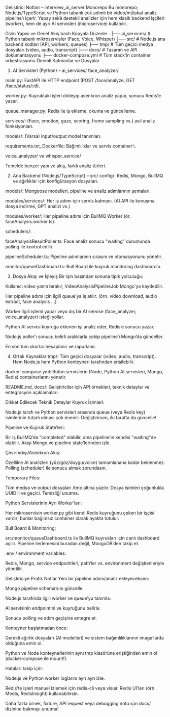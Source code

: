 Geliştirici Notları – interview_ai_server Monorepo
Bu monorepo; Node.js/TypeScript ve Python tabanlı çok adımlı bir video/mülakat analiz pipeline’ı içerir. Yapay zekâ destekli analizler için hem klasik backend işçileri (worker), hem de ayrı AI servisleri (microservice) kullanılır.

Dizin Yapısı ve Genel Akış
bash
Kopyala
Düzenle
.
├── ai_services/ # Python tabanlı mikroservisler (Face, Voice, Whisper)
├── src/ # Node.js ana backend kodları (API, workers, queues)
├── tmp/ # Tüm geçici medya dosyaları (video, audio, transcript)
├── docs/ # Tasarım ve API dokümantasyonu
├── docker-compose.yml # Tüm stack’in container orkestrasyonu
Önemli Katmanlar ve Dosyalar

1. AI Servisleri (Python) – ai_services/
   face_analyzer/

main.py: FastAPI ile HTTP endpoint (POST /face/analyze, GET /face/status/:id).

worker.py: Kuyruktaki işleri dinleyip asenkron analiz yapar, sonucu Redis'e yazar.

queue_manager.py: Redis ile iş ekleme, okuma ve güncelleme.

services/: (Face, emotion, gaze, scoring, frame sampling vs.) asıl analiz fonksiyonları.

models/: (Varsa) input/output model tanımları.

requirements.txt, Dockerfile: Bağımlılıklar ve servis container’ı.

voice_analyzer/ ve whisper_service/

Temelde benzer yapı ve akış, farklı analiz türleri.

2. Ana Backend (Node.js/TypeScript) – src/
   config/: Redis, Mongo, BullMQ ve ağırlıklar için konfigürasyon dosyaları.

models/: Mongoose modelleri, pipeline ve analiz adımlarının şemaları.

modules/services/: Her iş adımı için servis katmanı. (AI API ile konuşma, dosya indirme, GPT analizi vs.)

modules/worker/: Her pipeline adımı için BullMQ Worker (ör. faceAnalysis.worker.ts).

schedulers/:

faceAnalysisResultPoller.ts: Face analiz sonucu "waiting" durumunda polling ile kontrol edilir.

pipelineScheduler.ts: Pipeline adımlarının sırasını ve otomasyonunu yönetir.

monitor/queueDashboard.ts: Bull Board ile kuyruk monitoring dashboard’u.

3. Dosya Akışı ve İşleyiş
   Bir işin başından sonuna tipik yolculuğu:

Kullanıcı video yanıtı bırakır, VideoAnalysisPipelineJob Mongo'ya kaydedilir.

Her pipeline adımı için ilgili queue’ya iş atılır. (örn. video download, audio extract, face analysis ...)

Worker ilgili işlemi yapar veya dış bir AI servise (face_analyzer, voice_analyzer) isteği yollar.

Python AI servisi kuyruğa eklenen işi analiz eder, Redis’e sonucu yazar.

Node.js poller'ı sonucu belirli aralıklarla çekip pipeline’ı Mongo’da günceller.

En son tüm skorlar hesaplanır ve raporlanır.

4. Ortak Kaynaklar
   tmp/: Tüm geçici dosyalar (video, audio, transcript). Hem Node.js hem Python konteyneri tarafından erişilebilir.

docker-compose.yml: Bütün servislerin (Node, Python AI servisleri, Mongo, Redis) containerlarını yönetir.

README.md, docs/: Geliştiriciler için API örnekleri, teknik detaylar ve entegrasyon açıklamaları.

Dikkat Edilecek Teknik Detaylar
Kuyruk İsimleri:

Node.js tarafı ve Python servisleri arasında queue (veya Redis key) isimlerinin tutarlı olması çok önemli. Değiştirirsen, iki tarafta da güncelle!

Pipeline ve Kuyruk State’leri:

Bir iş BullMQ’da "completed" olabilir, ama pipeline’ın kendisi "waiting"de olabilir. Akışı Mongo ve pipeline state’lerinden izle.

Çevrimdışı/Asenkron Akış:

Özellikle AI analizleri (yüz/göz/duygu/voice) tamamlanana kadar beklenmez. Polling (scheduler) ile sonucu almak zorundasın.

Temporary Files:

Tüm medya ve output dosyaları /tmp altına yazılır. Dosya isimleri çoğunlukla UUID’li ve geçici. Temizliği unutma.

Python Servislerinin Ayrı Worker’ları:

Her mikroservisin worker.py gibi kendi Redis kuyruğunu çeken bir işçisi vardır; bunlar bağımsız container olarak ayakta tutulur.

Bull Board & Monitoring:

src/monitor/queueDashboard.ts ile BullMQ kuyrukları için canlı dashboard açılır. Pipeline ilerlemesini buradan değil, MongoDB’den takip et.

.env / environment variables:

Redis, Mongo, service endpointleri, path’ler vs. environment değişkenleriyle yönetilir.

Geliştiriciye Pratik Notlar
Yeni bir pipeline adımı/analiz ekleyeceksen:

Mongo pipeline schema’sını güncelle.

Node.js tarafında ilgili worker ve queue’yu tanımla.

AI servisinin endpointini ve kuyruğunu belirle.

Sonucu polling ve adım geçişine entegre et.

Konteyner başlatmadan önce:

Gerekli ağırlık dosyaları (AI modelleri) ve sistem bağımlılıklarının image’larda olduğuna emin ol.

Python ve Node konteynerlerinin aynı tmp klasörüne eriştiğinden emin ol (docker-compose ile mount!).

Hataları takip için:

Node.js ve Python worker loglarını ayrı ayrı izle.

Redis’te işleri manuel izlemek için redis-cli veya visual Redis UI’ları (örn. Medis, RedisInsight) kullanabilirsin.

Daha fazla örnek, fixture, API request veya debugging notu için docs/ dizinine bakmayı unutma!
